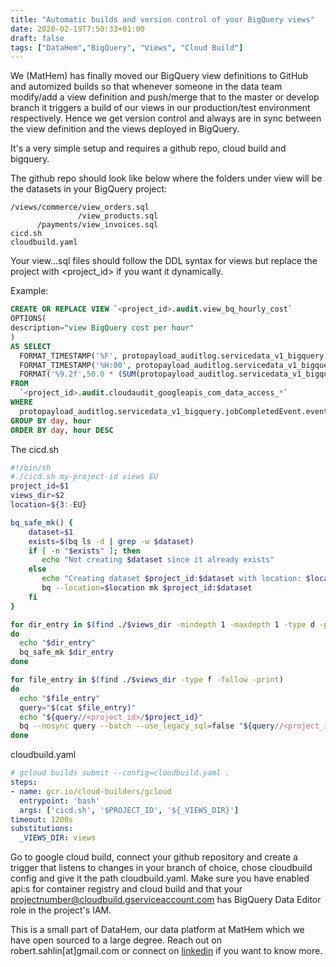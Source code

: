 ```yaml
---
title: "Automatic builds and version control of your BigQuery views"
date: 2020-02-19T7:50:33+01:00
draft: false
tags: ["DataHem","BigQuery", "Views", "Cloud Build"]
---
```


We (MatHem) has finally moved our BigQuery view definitions to GitHub and automized builds so that whenever someone in the data team modify/add a view definition and push/merge that to the master or develop branch it triggers a build of our views in our production/test environment respectively. Hence we get version control and always are in sync between the view definition and the views deployed in BigQuery.

It's a very simple setup and requires a github repo, cloud build and bigquery.

The github repo should look like below where the folders under view will be the datasets in your BigQuery project:
```
/views/commerce/view_orders.sql
               /view_products.sql
      /payments/view_invoices.sql
cicd.sh
cloudbuild.yaml
```
Your view...sql files should follow the DDL syntax for views but replace the project with <project_id> if you want it dynamically.

Example:
```sql
CREATE OR REPLACE VIEW `<project_id>.audit.view_bq_hourly_cost`
OPTIONS(
description="view BigQuery cost per hour"
)
AS SELECT
  FORMAT_TIMESTAMP('%F', protopayload_auditlog.servicedata_v1_bigquery.jobCompletedEvent.job.jobStatistics.endTime, 'Europe/Stockholm') as day,
  FORMAT_TIMESTAMP('%H:00', protopayload_auditlog.servicedata_v1_bigquery.jobCompletedEvent.job.jobStatistics.endTime, 'Europe/Stockholm') as hour,
  FORMAT('%9.2f',50.0 * (SUM(protopayload_auditlog.servicedata_v1_bigquery.jobCompletedEvent.job.jobStatistics.totalBilledBytes)/POWER(2, 40))) as Estimated_SEK_Cost
FROM
  `<project_id>.audit.cloudaudit_googleapis_com_data_access_*`
WHERE
  protopayload_auditlog.servicedata_v1_bigquery.jobCompletedEvent.eventName = 'query_job_completed'
GROUP BY day, hour
ORDER BY day, hour DESC
```

The cicd.sh
```bash
#!/bin/sh
#./cicd.sh my-project-id views EU
project_id=$1
views_dir=$2
location=${3:-EU}  

bq_safe_mk() {
    dataset=$1
    exists=$(bq ls -d | grep -w $dataset)
    if [ -n "$exists" ]; then
       echo "Not creating $dataset since it already exists"
    else
       echo "Creating dataset $project_id:$dataset with location: $location"
       bq --location=$location mk $project_id:$dataset
    fi
}

for dir_entry in $(find ./$views_dir -mindepth 1 -maxdepth 1 -type d -printf '%f\n')
do
  echo "$dir_entry"
  bq_safe_mk $dir_entry
done

for file_entry in $(find ./$views_dir -type f -follow -print)
do
  echo "$file_entry"
  query="$(cat $file_entry)"
  echo "${query//<project_id>/$project_id}"
  bq --nosync query --batch --use_legacy_sql=false "${query//<project_id>/$project_id}"
done
```

cloudbuild.yaml
```yaml
# gcloud builds submit --config=cloudbuild.yaml .
steps:
- name: gcr.io/cloud-builders/gcloud
  entrypoint: 'bash'
  args: ['cicd.sh', '$PROJECT_ID', '${_VIEWS_DIR}']
timeout: 1200s
substitutions:
  _VIEWS_DIR: views
```

Go to google cloud build, connect your github repository and create a trigger that listens to changes in your branch of choice, chose cloudbuild config and give it the path cloudbuild.yaml. Make sure you have enabled api:s for container registry and cloud build and that your projectnumber@cloudbuild.gserviceaccount.com has BigQuery Data Editor role in the project's IAM.

This is a small part of DataHem, our data platform at MatHem which we have open sourced to a large degree. Reach out on robert.sahlin[at]gmail.com or connect on [linkedin](https://www.linkedin.com/in/robertsahlin/) if you want to know more.
